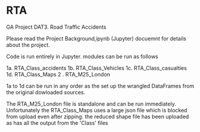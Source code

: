 #  RTA
GA Project DAT3. Road Traffic Accidents

Please read the Project Background,ipynb (Jupyter) docuemnt for details about the project.

Code is run entirely in Jupyter. modules can be run as follows

1a. RTA_Class_accidents
1b. RTA_Class_Vehicles
1c. RTA_Class_casualties
1d. RTA_Class_Maps
2 . RTA_M25_London

1a to 1d can be run in any order as the set up the wrangled DataFrames from the original dowloaded sources.

The RTA_M25_London file is standalone and can be run immediately. Unfortunately the RTA_Class_Maps uses a large json file which is blocked from upload even after zipping. the reduced shape file has been uploaded as has all the output from the 'Class' files
